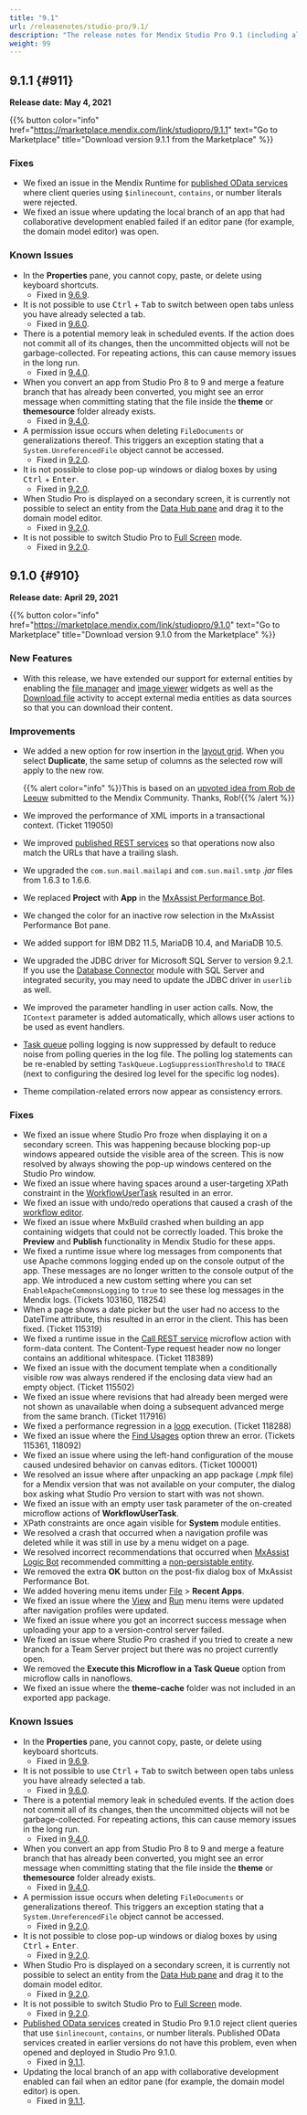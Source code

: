 ```yaml
---
title: "9.1"
url: /releasenotes/studio-pro/9.1/
description: "The release notes for Mendix Studio Pro 9.1 (including all patches) with details on new features, bug fixes, and known issues."
weight: 99
---
```


## 9.1.1 {#911}

**Release date: May 4, 2021**

{{% button color="info" href="https://marketplace.mendix.com/link/studiopro/9.1.1" text="Go to Marketplace" title="Download version 9.1.1 from the Marketplace" %}}

### Fixes

* <a id="4952"></a>We fixed an issue in the Mendix Runtime for [published OData services](/refguide9/published-odata-services/) where client queries using `$inlinecount`, `contains`, or number literals were rejected.
* <a id="2048"></a>We fixed an issue where updating the local branch of an app that had collaborative development enabled failed if an editor pane (for example, the domain model editor) was open.

### Known Issues

* In the **Properties** pane, you cannot copy, paste, or delete using keyboard shortcuts.
    * Fixed in [9.6.9](/releasenotes/studio-pro/9.6/#2102).
* It is not possible to use <kbd>Ctrl</kbd> + <kbd>Tab</kbd> to switch between open tabs unless you have already selected a tab.
    * Fixed in [9.6.0](/releasenotes/studio-pro/9.6/#2036).
* There is a potential memory leak in scheduled events. If the action does not commit all of its changes, then the uncommitted objects will not be garbage-collected. For repeating actions, this can cause memory issues in the long run.
    * Fixed in [9.4.0](/releasenotes/studio-pro/9.4/#125660).
* When you convert an app from Studio Pro 8 to 9 and merge a feature branch that has already been converted, you might see an error message when committing stating that the file inside the **theme** or **themesource** folder already exists.
    * Fixed in [9.4.0](/releasenotes/studio-pro/9.4/#1190).
* A permission issue occurs when deleting `FileDocuments` or generalizations thereof. This triggers an exception stating that a `System.UnreferencedFile` object cannot be accessed.
    * Fixed in [9.2.0](/releasenotes/studio-pro/9.2/#116230).
* It is not possible to close pop-up windows or dialog boxes by using <kbd>Ctrl</kbd> + <kbd>Enter</kbd>.
    * Fixed in [9.2.0](/releasenotes/studio-pro/9.2/#1614).
* When Studio Pro is displayed on a secondary screen, it is currently not possible to select an entity from the [Data Hub pane](/refguide9/data-hub-pane/) and drag it to the domain model editor.
    * Fixed in [9.2.0](/releasenotes/studio-pro/9.2/#1866).
* It is not possible to switch Studio Pro to [Full Screen](/refguide9/view-menu/#full-screen) mode.
    * Fixed in [9.2.0](/releasenotes/studio-pro/9.2/#1655).

## 9.1.0 {#910}

**Release date: April 29, 2021**

{{% button color="info" href="https://marketplace.mendix.com/link/studiopro/9.1.0" text="Go to Marketplace" title="Download version 9.1.0 from the Marketplace" %}}

### New Features

* With this release, we have extended our support for external entities by enabling the [file manager](/refguide9/file-manager/) and [image viewer](/refguide9/image-viewer/) widgets as well as the [Download file](/refguide9/download-file/) activity to accept external media entities as data sources so that you can download their content.

### Improvements

* We added a new option for row insertion in the [layout grid](/refguide9/layout-grid/). When you select **Duplicate**, the same setup of columns as the selected row will apply to the new row.

    {{% alert color="info" %}}This is based on an [upvoted idea from Rob de Leeuw](https://community.mendix.com/link/ideas/2233) submitted to the Mendix Community. Thanks, Rob!{{% /alert %}}

* We improved the performance of XML imports in a transactional context. (Ticket 119050)
* We improved [published REST services](/refguide9/published-rest-service/) so that operations now also match the URLs that have a trailing slash.
* We upgraded the `com.sun.mail.mailapi` and `com.sun.mail.smtp` *.jar* files from 1.6.3 to 1.6.6.
* We replaced **Project** with **App** in the [MxAssist Performance Bot](/refguide9/mx-assist-performance-bot/).
* We changed the color for an inactive row selection in the MxAssist Performance Bot pane.
* We added support for IBM DB2 11.5, MariaDB 10.4, and MariaDB 10.5.
* We upgraded the JDBC driver for Microsoft SQL Server to version 9.2.1. If you use the [Database Connector](/appstore/modules/database-connector/) module with SQL Server and integrated security, you may need to update the JDBC driver in `userlib` as well.
* We improved the parameter handling in user action calls. Now, the `IContext` parameter is added automatically, which allows user actions to be used as event handlers.
* [Task queue](/refguide9/task-queue/) polling logging is now suppressed by default to reduce noise from polling queries in the log file. The polling log statements can be re-enabled by setting `TaskQueue.LogSuppressionThreshold` to `TRACE` (next to configuring the desired log level for the specific log nodes).
* Theme compilation-related errors now appear as consistency errors.

### Fixes

* <a id="1702"></a>We fixed an issue where Studio Pro froze when displaying it on a secondary screen. This was happening because blocking pop-up windows appeared outside the visible area of the screen. This is now resolved by always showing the pop-up windows centered on the Studio Pro window.
* <a id="634"></a>We fixed an issue where having spaces around a user-targeting XPath constraint in the [WorkflowUserTask](/refguide9/workflows/#workflow-entities) resulted in an error.
* <a id="424"></a>We fixed an issue with undo/redo operations that caused a crash of the [workflow editor](/refguide9/workflows/).
* <a id="1999"></a>We fixed an issue where MxBuild crashed when building an app containing widgets that could not be correctly loaded. This broke the **Preview** and **Publish** functionality in Mendix Studio for these apps.
* We fixed a runtime issue where log messages from components that use Apache commons logging ended up on the console output of the app. These messages are no longer written to the console output of the app. We introduced a new custom setting where you can set `EnableApacheCommonsLogging` to `true` to see these log messages in the Mendix logs. (Tickets 103160, 118254)
* When a page shows a date picker but the user had no access to the DateTime attribute, this resulted in an error in the client. This has been fixed. (Ticket 115319)
* We fixed a runtime issue in the [Call REST service](/refguide9/call-rest-action/) microflow action with form-data content. The Content-Type request header now no longer contains an additional whitespace. (Ticket 118389)
* We fixed an issue with the document template when a conditionally visible row was always rendered if the enclosing data view had an empty object. (Ticket 115502)
* We fixed an issue where revisions that had already been merged were not shown as unavailable when doing a subsequent advanced merge from the same branch. (Ticket 117916)
* We fixed a performance regression in a [loop](/refguide9/loop/) execution. (Ticket 118288)
* We fixed an issue where the [Find Usages](/refguide9/find-and-find-advanced/#find-usages) option threw an error. (Tickets 115361, 118092)
* We fixed an issue where using the left-hand configuration of the mouse caused undesired behavior on canvas editors. (Ticket 100001)
* We resolved an issue where after unpacking an app package (*.mpk* file) for a Mendix version that was not available on your computer, the dialog box asking what Studio Pro version to start with was not shown.
* We fixed an issue with an empty user task parameter of the on-created microflow actions of **WorkflowUserTask**.
* XPath constraints are once again visible for **System** module entities.
* We resolved a crash that occurred when a navigation profile was deleted while it was still in use by a menu widget on a page.
* We resolved incorrect recommendations that occurred when [MxAssist Logic Bot](/refguide9/mx-assist-logic-bot/) recommended committing a [non-persistable entity](/refguide9/entities/#non-persistable-entity).
* We removed the extra **OK** button on the post-fix dialog box of MxAssist Performance Bot.
* We added hovering menu items under [File](/refguide9/file-menu/) > **Recent Apps**.
* We fixed an issue where the [View](/refguide9/view-menu/) and [Run](/refguide9/run-menu/) menu items were updated after navigation profiles were updated.
* We fixed an issue where you got an incorrect success message when uploading your app to a version-control server failed.
* We fixed an issue where Studio Pro crashed if you tried to create a new branch for a Team Server project but there was no project currently open.
* We removed the **Execute this Microflow in a Task Queue** option from microflow calls in nanoflows.
* We fixed an issue where the **theme-cache** folder was not included in an exported app package.

### Known Issues

* In the **Properties** pane, you cannot copy, paste, or delete using keyboard shortcuts.
    * Fixed in [9.6.9](/releasenotes/studio-pro/9.6/#2102).
* It is not possible to use <kbd>Ctrl</kbd> + <kbd>Tab</kbd> to switch between open tabs unless you have already selected a tab.
    * Fixed in [9.6.0](/releasenotes/studio-pro/9.6/#2036).
* There is a potential memory leak in scheduled events. If the action does not commit all of its changes, then the uncommitted objects will not be garbage-collected. For repeating actions, this can cause memory issues in the long run.
    * Fixed in [9.4.0](/releasenotes/studio-pro/9.4/#125660).
* When you convert an app from Studio Pro 8 to 9 and merge a feature branch that has already been converted, you might see an error message when committing stating that the file inside the **theme** or **themesource** folder already exists.
    * Fixed in [9.4.0](/releasenotes/studio-pro/9.4/#1190).
* A permission issue occurs when deleting `FileDocuments` or generalizations thereof. This triggers an exception stating that a `System.UnreferencedFile` object cannot be accessed.
    * Fixed in [9.2.0](/releasenotes/studio-pro/9.2/#116230).
* It is not possible to close pop-up windows or dialog boxes by using <kbd>Ctrl</kbd> + <kbd>Enter</kbd>.
    * Fixed in [9.2.0](/releasenotes/studio-pro/9.2/#1614).
* When Studio Pro is displayed on a secondary screen, it is currently not possible to select an entity from the [Data Hub pane](/refguide9/data-hub-pane/) and drag it to the domain model editor.
    * Fixed in [9.2.0](/releasenotes/studio-pro/9.2/#1866).
* It is not possible to switch Studio Pro to [Full Screen](/refguide9/view-menu/#full-screen) mode.
    * Fixed in [9.2.0](/releasenotes/studio-pro/9.2/#1655).
* [Published OData services](/refguide9/published-odata-services/) created in Studio Pro 9.1.0 reject client queries that use `$inlinecount`, `contains`, or number literals. Published OData services created in earlier versions do not have this problem, even when opened and deployed in Studio Pro 9.1.0.
    * Fixed in [9.1.1](#4952).
* Updating the local branch of an app with collaborative development enabled can fail when an editor pane (for example, the domain model editor) is open.
    * Fixed in [9.1.1](#2048).
